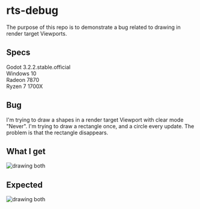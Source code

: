 # rts-debug

The purpose of this repo is to demonstrate a bug related to drawing in render target Viewports.

## Specs
Godot 3.2.2.stable.official  
Windows 10  
Radeon 7870  
Ryzen 7 1700X  

## Bug

I'm trying to draw a shapes in a render target Viewport with clear mode "Never". I'm trying to draw a rectangle once, and a circle every update. The problem is that the rectangle disappears.

## What I get

![drawing both](https://i.imgur.com/eaJGEj2.png)

## Expected

![drawing both](https://i.imgur.com/PELRr8d.png)
